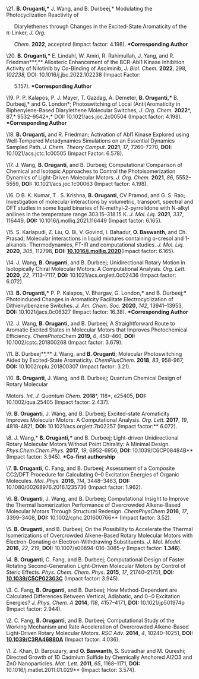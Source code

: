 ﻿
\21.	**B. Oruganti,\*** J. Wang, and B. Durbeej,\* Modulating the Photocyclization Reactivity of

`	`Diarylethenes through Changes in the Excited-State Aromaticity of the π-Linker, *J. Org.*

`	`*Chem.* **2022**, accept*ed* (Impact factor: 4.198). **\*Corresponding Author**

\20.	**B. Oruganti,\*** E. Lindahl, W. Amiri, R. Rahimullah, J. Yang, and R. Friedman**\*,** Allosteric Enhancement of the BCR-Abl1 Kinase Inhibition Activity of Nilotinib by Co-Binding of Asciminib, *J. Biol. Chem.* **2022**, 298, *102238,* DOI: 10.1016/j.jbc.2022.102238 (Impact Factor:

`	`5.157). **\*Corresponding Author**

\19.	P. P. Kalapos, P. J. Mayer, T. Gazdag, A. Demeter, **B. Oruganti,\*** B. Durbeej,\* and G. London\*; Photoswitching of Local (Anti)Aromaticity in Biphenylene-Based Diarylethene Molecular Switches, *J. Org. Chem.* **2022***, 87,* 9532–9542*,* DOI: 10.1021/acs.joc.2c00504 (Impact factor: 4.198). **\*Corresponding Author**

\18.	**B. Oruganti,** and R. Friedman; Activation of Abl1 Kinase Explored using Well-Tempered Metadynamics Simulations on an Essential Dynamics Sampled Path. *J. Chem. Theory Comput.* **2021**, *17*, 7260-7270, **DOI:** 10.1021/acs.jctc.1c00505 (Impact Factor: 6.578).

\17.	J. Wang, **B. Oruganti**, and B. Durbeej; Computational Comparison of Chemical and Isotopic Approaches to Control the Photoisomerization Dynamics of Light-Driven Molecular Motors. *J. Org. Chem.* **2021**, *86*, 5552–5559, **DOI:** 10.1021/acs.joc.1c00063 (Impact factor: 4.198).

\16.	D B. K. Kumar, T . S. Krishna, **B. Oruganti**, CV Pramod, and G. S. Rao; Investigation of molecular interactions by volumetric, transport, spectral and DFT studies in some liquid binaries of N-methyl-2-pyrrolidone with N-alkyl anilines in the temperature range 303.15–318.15 K. *J. Mol. Liq.* **2021**, *337*, 116449, **DOI:** 10.1016/j.molliq.2021.116449 (Impact factor: 6.165).

\15.	S. Karlapudi, Z. Liu, Q. Bi, V. Govind, I. Bahadur, **O. Baswanth**, and Ch. Prasad; Molecular interactions in liquid mixtures containing o-cresol and 1-alkanols: Thermodynamics, FT-IR and computational studies. *J. Mol. Liq.* **2020**, *305*, 112798, **DOI:  [10.1016/](https://doi.org/10.1016/j.molliq.2021.116449)[j.molliq.2020](https://doi.org/10.1016/j.molliq.2020.112798)**(Impact factor: 6.165).

\14.	J. Wang, **B. Oruganti**, and B. Durbeej; Unidirectional Rotary Motion in Isotopically Chiral Molecular Motors: A Computational Analysis. *Org. Lett.* **2020**, *22*, 7113–7117, **DOI:**  10.1021/acs.orglett.0c02436 (Impact factor: 6.072).

\13.	**B. Oruganti,\*** P. P. Kalapos, V. Bhargav, G. London,**\*** and B. Durbeej;**\*** Photoinduced Changes in Aromaticity Facilitate Electrocyclization of Dithienylbenzene Switches. *J. Am. Chem. Soc.* **2020**, *142*,  13941–13953, **DOI:** 10.1021/jacs.0c06327 (Impact factor: 16.38). **\*Corresponding Author**

\12.	J. Wang, **B. Oruganti,** and B. Durbeej; A Straightforward Route to Aromatic Excited States in Molecular Motors that Improves Photochemical Efficiency. *ChemPhotoChem* **2019,** *6*, 450–460, **DOI:** 10.1002/cptc.201800268 (Impact factor: 3.679).

\11.	B. Durbeej**,** J. Wang, and **B. Oruganti**; Molecular Photoswitching Aided by Excited-State Aromaticity. *ChemPlusChem.* **2018**, *83*, 958-967, **DOI:** 10.1002/cplu.201800307 (Impact factor: 3.21).

\10. 	**B. Oruganti**, J. Wang, and B. Durbeej; Quantum Chemical Design of Rotary Molecular

Motors. *Int. J. Quantum Chem.* **2018***, 118*, e25405, **DOI:** 10.1002/qua.25405 (Impact factor: 2.437).

\9.	**B. Oruganti**, J. Wang, and B. Durbeej; Excited-state Aromaticity Improves Molecular Motors: A Computational Analysis. *Org. Lett.* **2017**, *19*, 4818-4821, **DOI:**  10.1021/acs.orglett.7b02257 (Impact factor:** 6.072).

\8. 	J. Wang,\* **B. Oruganti,\*** and B. Durbeej; Light-driven Unidirectional Rotary Molecular Motors Without Point Chirality: A Minimal Design. *Phys.Chem.Chem.Phys.* **2017**, *19*, 6952-6956, **DOI:** 10.1039/C6CP08484B** (Impact factor: 3.945). **\*Co-first authorship**

\7.	**B. Oruganti**, C. Fang, and B. Durbeej; Assessment of a Composite CC2/DFT Procedure for Calculating 0–0 Excitation Energies of Organic Molecules. *Mol. Phys.* **2016**, *114*, 3448–3463, **DOI:** 10.1080/00268976.2016.1235736 (Impact factor: 1.962).

\6.	**B. Oruganti**, J. Wang, and B. Durbeej; Computational Insight to Improve the Thermal Isomerization Performance of Overcrowded Alkene-Based Molecular Motors Through Structural Redesign. *ChemPhysChem* **2016**, *17*, 3399–3408, **DOI:**  10.1002/cphc.201600766** (Impact factor: 3.52).

\5.	**B. Oruganti,** and B. Durbeej; On the Possibility to Accelerate the Thermal Isomerizations of Overcrowded Alkene-Based Rotary Molecular Motors with Electron-Donating or Electron-Withdrawing Substituents. *J. Mol. Model.* **2016**, *22*, 219, **DOI:** 10.1007/s00894-016-3085-y (Impact factor: **1.346**).

\4.	**B. Oruganti**, C. Fang, and B. Durbeej; Computational Design of Faster Rotating Second-Generation Light-Driven Molecular Motors by Control of Steric Effects. *Phys. Chem. Chem. Phys.* **2015**, *17*, 21740–21751, **DOI: [10.1039/C5CP02303C](https://doi.org/10.1039/C5CP02303C)** (Impact factor: 3.945).

\3.	C. Fang, **B. Oruganti,** and B. Durbeej; How Method-Dependent are Calculated Differences Between Vertical, Adiabatic, and 0−0 Excitation Energies? *J. Phys. Chem. A* **2014**, *118*, 4157–4171, **DOI:** 10.1021/jp501974p (Impact factor: 2.944).

\2.	C. Fang, **B. Oruganti,** and B. Durbeej; Computational Study of the Working Mechanism and Rate Acceleration of Overcrowded Alkene-Based Light-Driven Rotary Molecular Motors. *RSC Adv.* **2014**, *4*, 10240–10251, **DOI: [10.1039/C3RA46880A](https://doi.org/10.1039/C3RA46880A)** (Impact factor: 4.036).

\1.	Z. Khan, D. Barpuzary, and **O. Baswanth**, S. Sutradhar and M. Qureshi; Directed Growth of 1D Cadmium Sulfide by Chemically Anchored Al2O3 and ZnO Nanoparticles. *Mat. Lett.* **2011**, *65*, 1168–1171, **DOI:** 10.1016/j.matlet.2011.01.029** (Impact factor: 3.574).
